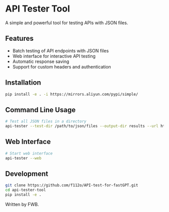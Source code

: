# API Tester Tool

A simple and powerful tool for testing APIs with JSON files.

## Features

- Batch testing of API endpoints with JSON files
- Web interface for interactive API testing
- Automatic response saving
- Support for custom headers and authentication

## Installation

```bash
pip install -e . -i https://mirrors.aliyun.com/pypi/simple/
```

## Command Line Usage

```bash
# Test all JSON files in a directory
api-tester --test-dir /path/to/json/files --output-dir results --url https://your-api.com/endpoint --token your-token
```

## Web Interface

```bash
# Start web interface
api-tester --web
```

## Development

```bash
git clone https://github.com/f112o/API-test-for-fastGPT.git
cd api-tester-tool
pip install -e .
```
Written by FWB.